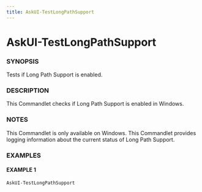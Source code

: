 ```yaml
---
title: AskUI-TestLongPathSupport
---
```


# AskUI-TestLongPathSupport

### SYNOPSIS

Tests if Long Path Support is enabled.

### DESCRIPTION

This Commandlet checks if Long Path Support is enabled in Windows.

### NOTES

This Commandlet is only available on Windows.
This Commandlet provides logging information about the current status of Long Path Support.

### EXAMPLES

#### EXAMPLE 1

```powershell
AskUI-TestLongPathSupport
```

